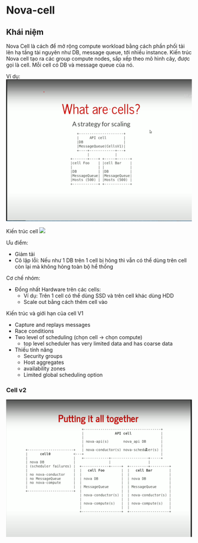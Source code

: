 # Nova-cell

## Khái niệm
Nova Cell là cách để mở rộng compute workload bằng cách phần phối tải lên hạ tầng tài nguyên như DB, message queue, tới nhiều instance.
Kiến trúc Nova cell tạo ra các group compute nodes, sắp xếp theo mô hình cây, được gọi là cell. Mỗi cell có DB và message queue của nó.

Ví dụ:
![](https://github.com/bizflycloud/internship-0719/blob/master/quanlm1999/pic/Annotation%202020-04-22%20092140.png?raw=true)

Kiến trúc cell
![](https://cloudfun.vn/attachments/1571735510329-png.538/)

Ưu điểm:
- Giảm tải
- Cô lập lỗi: Nếu như 1 DB trên 1 cell bị hỏng thì vẫn có thể dùng trên cell còn lại mà không hỏng toàn bộ hể thống

Cơ chế nhóm:
-   Đồng nhất Hardware trên các cells:
    - Ví dụ: Trên 1 cell có thể dùng SSD và trên cell khác dùng HDD
    - Scale out bằng cách thêm cell vào

Kiến trúc và giới hạn của cell V1
-   Capture and replays messages
-   Race conditions
-   Two level of scheduling (chọn cell -> chọn compute)
    - top level scheduler has very limited data and has coarse data
- Thiếu tính năng
    -   Security groups
    -   Host aggregates
    -   availability zones
    -   Limited global scheduling option

### Cell v2
![](https://github.com/bizflycloud/internship-0719/blob/master/quanlm1999/pic/Annotation%202020-04-22%20105707.png?raw=true)

